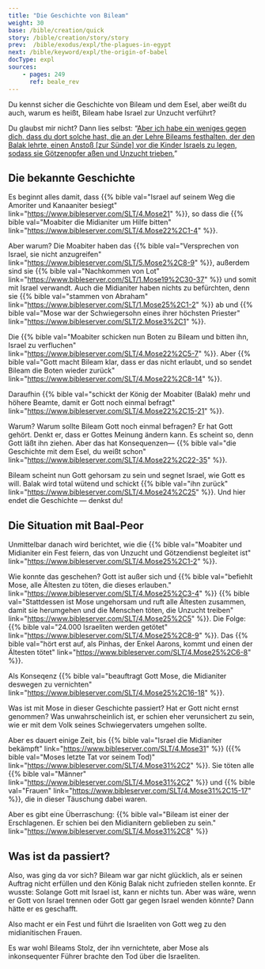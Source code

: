 ```yaml
---
title: "Die Geschichte von Bileam"
weight: 30
base: /bible/creation/quick
story: /bible/creation/story/story
prev:  /bible/exodus/expl/the-plagues-in-egypt
next: /bible/keyword/expl/the-origin-of-babel
docType: expl
sources:
    - pages: 249
      ref: beale_rev
---
```


Du kennst sicher die Geschichte von Bileam und dem Esel, aber weißt du auch, warum es heißt, Bileam habe Israel zur Unzucht verführt?

Du glaubst mir nicht? Dann lies selbst: “[Aber ich habe ein weniges gegen dich, dass du dort solche hast, die an der Lehre Bileams festhalten, der den Balak lehrte, einen Anstoß [zur Sünde] vor die Kinder Israels zu legen, sodass sie Götzenopfer aßen und Unzucht trieben.](https://www.bibleserver.com/SLT/Offenbarung2%2C14)”

## Die bekannte Geschichte

<a name="dabb"></a>
Es beginnt alles damit, dass {{% bible val="Israel auf seinem Weg die Amoriter und Kanaaniter besiegt" link="https://www.bibleserver.com/SLT/4.Mose21" %}}, so dass die {{% bible val="Moabiter die Midianiter um Hilfe bitten" link="https://www.bibleserver.com/SLT/4.Mose22%2C1-4" %}}.

Aber warum? Die Moabiter haben das {{% bible val="Versprechen von Israel, sie nicht anzugreifen" link="https://www.bibleserver.com/SLT/5.Mose2%2C8-9" %}}, außerdem sind sie {{% bible val="Nachkommen von Lot" link="https://www.bibleserver.com/SLT/1.Mose19%2C30-37" %}} und somit mit Israel verwandt. Auch die Midianiter haben nichts zu befürchten, denn sie {{% bible val="stammen von Abraham" link="https://www.bibleserver.com/SLT/1.Mose25%2C1-2" %}} ab und {{% bible val="Mose war der Schwiegersohn eines ihrer höchsten Priester" link="https://www.bibleserver.com/SLT/2.Mose3%2C1" %}}.

Die {{% bible val="Moabiter schicken nun Boten zu Bileam und bitten ihn, Israel zu verfluchen" link="https://www.bibleserver.com/SLT/4.Mose22%2C5-7" %}}. Aber {{% bible val="Gott macht Bileam klar, dass er das nicht erlaubt, und so sendet Bileam die Boten wieder zurück" link="https://www.bibleserver.com/SLT/4.Mose22%2C8-14" %}}.

Daraufhin {{% bible val="schickt der König der Moabiter (Balak) mehr und höhere Beamte, damit er Gott noch einmal befragt" link="https://www.bibleserver.com/SLT/4.Mose22%2C15-21" %}}.

Warum? Warum sollte Bileam Gott noch einmal befragen? Er hat Gott gehört. Denkt er, dass er Gottes Meinung ändern kann. Es scheint so, denn Gott läßt ihn ziehen. Aber das hat Konsequenzen— {{% bible val="die Geschichte mit dem Esel, du weißt schon" link="https://www.bibleserver.com/SLT/4.Mose22%2C22-35" %}}.

Bileam scheint nun Gott gehorsam zu sein und segnet Israel, wie Gott es will. Balak wird total wütend und schickt {{% bible val="ihn zurück" link="https://www.bibleserver.com/SLT/4.Mose24%2C25" %}}. Und hier endet die Geschichte — denkst du!

## Die Situation mit Baal-Peor

<a name="b6a6"></a>
Unmittelbar danach wird berichtet, wie die {{% bible val="Moabiter und Midianiter ein Fest feiern, das von Unzucht und Götzendienst begleitet ist" link="https://www.bibleserver.com/SLT/4.Mose25%2C1-2" %}}.

Wie konnte das geschehen? Gott ist außer sich und {{% bible val="befiehlt Mose, alle Ältesten zu töten, die dieses erlauben." link="https://www.bibleserver.com/SLT/4.Mose25%2C3-4" %}} {{% bible val="Stattdessen ist Mose ungehorsam und ruft alle Ältesten zusammen, damit sie herumgehen und die Menschen töten, die Unzucht treiben" link="https://www.bibleserver.com/SLT/4.Mose25%2C5" %}}. Die Folge: {{% bible val="24.000 Israeliten werden getötet" link="https://www.bibleserver.com/SLT/4.Mose25%2C8-9" %}}. Das {{% bible val="hört erst auf, als Pinhas, der Enkel Aarons, kommt und einen der Ältesten tötet" link="https://www.bibleserver.com/SLT/4.Mose25%2C6-8" %}}.

Als Konseqenz {{% bible val="beauftragt Gott Mose, die Midianiter deswegen zu vernichten" link="https://www.bibleserver.com/SLT/4.Mose25%2C16-18" %}}.

Was ist mit Mose in dieser Geschichte passiert? Hat er Gott nicht ernst genommen? Was unwahrscheinlich ist, er schien eher verunsichert zu sein, wie er mit dem Volk seines Schwiegervaters umgehen sollte.

Aber es dauert einige Zeit, bis {{% bible val="Israel die Midianiter bekämpft" link="https://www.bibleserver.com/SLT/4.Mose31" %}} ({{% bible val="Moses letzte Tat vor seinem Tod)" link="https://www.bibleserver.com/SLT/4.Mose31%2C2" %}}. Sie töten alle {{% bible val="Männer" link="https://www.bibleserver.com/SLT/4.Mose31%2C2" %}} und {{% bible val="Frauen" link="https://www.bibleserver.com/SLT/4.Mose31%2C15-17" %}}, die in dieser Täuschung dabei waren.

Aber es gibt eine Überraschung: {{% bible val="Bileam ist einer der Erschlagenen. Er schien bei den Midianitern geblieben zu sein." link="https://www.bibleserver.com/SLT/4.Mose31%2C8" %}}

## Was ist da passiert?

<a name="4803"></a>
Also, was ging da vor sich? Bileam war gar nicht glücklich, als er seinen Auftrag nicht erfüllen und den König Balak nicht zufrieden stellen konnte. Er wusste: Solange Gott mit Israel ist, kann er nichts tun. Aber was wäre, wenn er Gott von Israel trennen oder Gott gar gegen Israel wenden könnte? Dann hätte er es geschafft.

Also macht er ein Fest und führt die Israeliten von Gott weg zu den midianitischen Frauen.

Es war wohl Bileams Stolz, der ihn vernichtete, aber Mose als inkonsequenter Führer brachte den Tod über die Israeliten.
